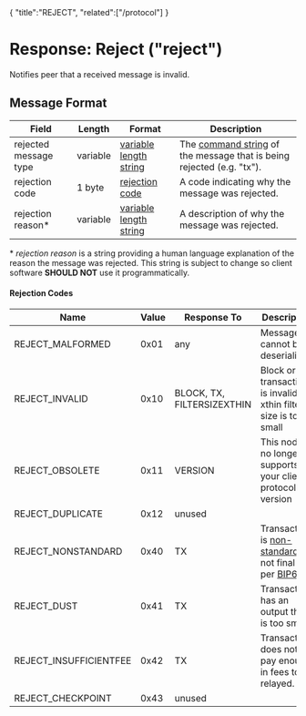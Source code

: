 <div class="cwikmeta">{
"title":"REJECT",
"related":["/protocol"]
}</div>

# Response: Reject ("reject")

Notifies peer that a received message is invalid.

## Message Format

| Field | Length | Format | Description |
|--|--|--|--|
| rejected message type | variable | [variable length string](/protocol/formats/variable-length-string) | The [command string](/protocol/network/messages#command-string) of the message that is being rejected (e.g. "tx"). |
| rejection code | 1 byte | [rejection code](#rejection-codes) | A code indicating why the message was rejected. |
| rejection reason* | variable | [variable length string](/protocol/formats/variable-length-string) | A description of why the message was rejected. |

 \* *rejection reason* is a string providing a human language explanation of the reason the message was rejected.  This string is subject to change so client software **SHOULD NOT** use it programmatically.

#### Rejection Codes

|    Name    | Value | Response To |  Description |
|-------------|-------|---------------|-----------|
| REJECT_MALFORMED | 0x01 | any | Message cannot be deserialized. |
| REJECT_INVALID | 0x10 | BLOCK, TX, FILTERSIZEXTHIN | Block or transaction is invalid, or xthin filter size is too small | 
| REJECT_OBSOLETE | 0x11 | VERSION | This node no longer supports your client protocol version |
| REJECT_DUPLICATE | 0x12 | unused | |
| REJECT_NONSTANDARD | 0x40 | TX | Transaction is [non-standard](/protocol/blockchain/transaction-validation/network-level-validation-rules#standard-transactions), or not final as per [BIP68](/protocol/forks/bip-0068). |
| REJECT_DUST  | 0x41 | TX | Transaction has an output that is too small. |
| REJECT_INSUFFICIENTFEE | 0x42 | TX | Transaction does not pay enough in fees to be relayed. |
| REJECT_CHECKPOINT | 0x43 | unused | |
